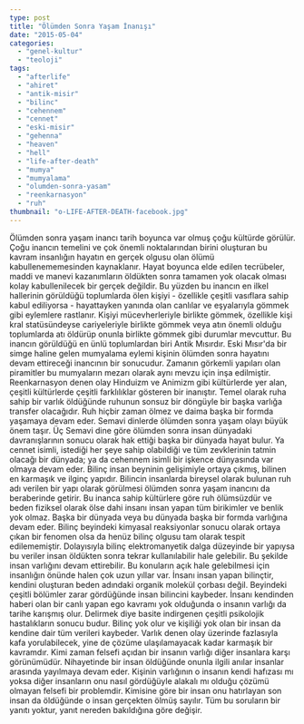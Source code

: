 ```yaml
---
type: post
title: "Ölümden Sonra Yaşam İnanışı"
date: "2015-05-04"
categories: 
  - "genel-kultur"
  - "teoloji"
tags: 
  - "afterlife"
  - "ahiret"
  - "antik-misir"
  - "bilinc"
  - "cehennem"
  - "cennet"
  - "eski-misir"
  - "gehenna"
  - "heaven"
  - "hell"
  - "life-after-death"
  - "mumya"
  - "mumyalama"
  - "olumden-sonra-yasam"
  - "reenkarnasyon"
  - "ruh"
thumbnail: "o-LIFE-AFTER-DEATH-facebook.jpg"
---
```


Ölümden sonra yaşam inancı tarih boyunca var olmuş çoğu kültürde görülür. Çoğu inancın temelini ve çok önemli noktalarından birini oluşturan bu kavram insanlığın hayatın en gerçek olgusu olan ölümü kabullenememesinden kaynaklanır. Hayat boyunca elde edilen tecrübeler, maddi ve manevi kazanımların öldükten sonra tamamen yok olacak olması kolay kabullenilecek bir gerçek değildir. Bu yüzden bu inancın en ilkel hallerinin görüldüğü toplumlarda ölen kişiyi - özellikle çeşitli vasıflara sahip kabul ediliyorsa - hayattayken yanında olan canlılar ve eşyalarıyla gömmek gibi eylemlere rastlanır. Kişiyi mücevherleriyle birlikte gömmek, özellikle kişi kral statüsündeyse cariyeleriyle birlikte gömmek veya atın önemli olduğu toplumlarda atı öldürüp onunla birlikte gömmek gibi durumlar mevcuttur. Bu inancın görüldüğü en ünlü toplumlardan biri Antik Mısırdır. Eski Mısır'da bir simge haline gelen mumyalama eylemi kişinin ölümden sonra hayatını devam ettireceği inancının bir sonucudur. Zamanın görkemli yapıları olan piramitler bu mumyaların mezarı olarak aynı mevzu için inşa edilmiştir. Reenkarnasyon denen olay Hinduizm ve Animizm gibi kültürlerde yer alan, çeşitli kültürlerde çeşitli farklılıklar gösteren bir inanıştır. Temel olarak ruha sahip bir varlık öldüğünde ruhunun sonsuz bir döngüyle bir başka varlığa transfer olacağıdır. Ruh hiçbir zaman ölmez ve daima başka bir formda yaşamaya devam eder. Semavi dinlerde ölümden sonra yaşam olayı büyük önem taşır. Üç Semavi dine göre ölümden sonra insan dünyadaki davranışlarının sonucu olarak hak ettiği başka bir dünyada hayat bulur. Ya cennet isimli, istediği her şeye sahip olabildiği ve tüm zevklerinin tatmin olacağı bir dünyada; ya da cehennem isimli bir işkence dünyasında var olmaya devam eder. Bilinç insan beyninin gelişimiyle ortaya çıkmış, bilinen en karmaşık ve ilginç yapıdır. Bilincin insanlarda bireysel olarak bulunan ruh adı verilen bir yapı olarak görülmesi ölümden sonra yaşam inancını da beraberinde getirir. Bu inanca sahip kültürlere göre ruh ölümsüzdür ve beden fiziksel olarak ölse dahi insanı insan yapan tüm birikimler ve benlik yok olmaz. Başka bir dünyada veya bu dünyada başka bir formda varlığına devam eder. Bilinç beyindeki kimyasal reaksiyonlar sonucu olarak ortaya çıkan bir fenomen olsa da henüz bilinç olgusu tam olarak tespit edilememiştir. Dolayısıyla bilinç elektromanyetik dalga düzeyinde bir yapıysa bu veriler insan öldükten sonra tekrar kullanılabilir hale gelebilir. Bu şekilde insan varlığını devam ettirebilir. Bu konuların açık hale gelebilmesi için insanlığın önünde halen çok uzun yıllar var. İnsanı insan yapan bilinçtir, kendini oluşturan beden adındaki organik molekül çorbası değil. Beyindeki çeşitli bölümler zarar gördüğünde insan bilincini kaybeder. İnsanı kendinden haberi olan bir canlı yapan ego kavramı yok olduğunda o insanın varlığı da tarihe karışmış olur. Delirmek diye basite indirgenen çeşitli psikolojik hastalıkların sonucu budur. Bilinç yok olur ve kişiliği yok olan bir insan da kendine dair tüm verileri kaybeder. Varlık denen olay üzerinde fazlasıyla kafa yorulabilecek, yine de çözüme ulaşılamayacak kadar karmaşık bir kavramdır. Kimi zaman felsefi açıdan bir insanın varlığı diğer insanlara karşı görünümüdür. Nihayetinde bir insan öldüğünde onunla ilgili anılar insanlar arasında yayılmaya devam eder. Kişinin varlığının o insanın kendi hafızası mı yoksa diğer insanların onu nasıl gördüğüyle alakalı mı olduğu çözümü olmayan felsefi bir problemdir. Kimisine göre bir insan onu hatırlayan son insan da öldüğünde o insan gerçekten ölmüş sayılır. Tüm bu soruların bir yanıtı yoktur, yanıt nereden bakıldığına göre değişir.
